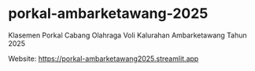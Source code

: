 # porkal-ambarketawang-2025
Klasemen Porkal Cabang Olahraga Voli Kalurahan Ambarketawang Tahun 2025

Website: https://porkal-ambarketawang2025.streamlit.app
